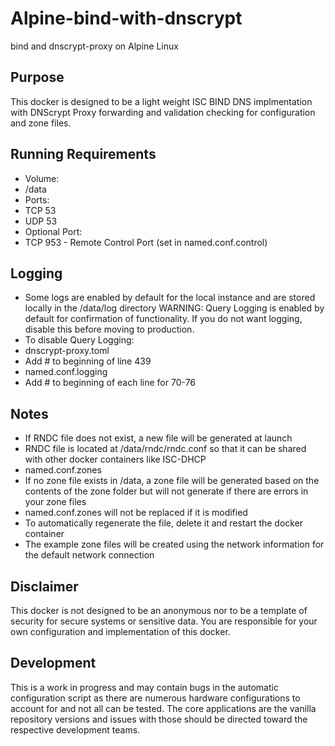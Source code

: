 # Alpine-bind-with-dnscrypt
 bind and dnscrypt-proxy on Alpine Linux

## Purpose
 This docker is designed to be a light weight ISC BIND DNS implmentation with DNScrypt Proxy forwarding and validation checking for configuration and zone files.
 
## Running Requirements
 - Volume: 
  - /data
 - Ports: 
  - TCP 53
  - UDP 53
 - Optional Port:
  - TCP 953 - Remote Control Port (set in named.conf.control)
  
## Logging
 - Some logs are enabled by default for the local instance and are stored locally in the /data/log directory
 WARNING: Query Logging is enabled by default for confirmation of functionality.  If you do not want logging, disable this before moving to production.
 - To disable Query Logging:
  - dnscrypt-proxy.toml
   - Add # to beginning of line 439
  - named.conf.logging
   - Add # to beginning of each line for 70-76

## Notes
 - If RNDC file does not exist, a new file will be generated at launch
  - RNDC file is located at /data/rndc/rndc.conf so that it can be shared with other docker containers like ISC-DHCP
 - named.conf.zones
  - If no zone file exists in /data, a zone file will be generated based on the contents of the zone folder but will not generate if there are errors in your zone files
  - named.conf.zones will not be replaced if it is modified
  - To automatically regenerate the file, delete it and restart the docker container
  - The example zone files will be created using the network information for the default network connection
 
## Disclaimer
 This docker is not designed to be an anonymous nor to be a template of security for secure systems or sensitive data.  You are responsible for your own configuration and implementation of this docker.
 
## Development
 This is a work in progress and may contain bugs in the automatic configuration script as there are numerous hardware configurations to account for and not all can be tested.  The core applications are the vanilla repository versions and issues with those should be directed toward the respective development teams.